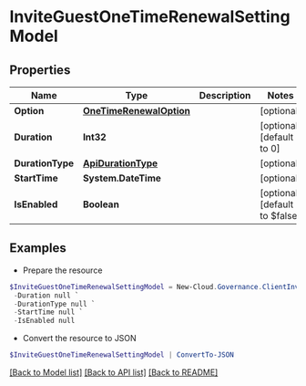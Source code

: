 # InviteGuestOneTimeRenewalSettingModel
## Properties

Name | Type | Description | Notes
------------ | ------------- | ------------- | -------------
**Option** | [**OneTimeRenewalOption**](OneTimeRenewalOption.md) |  | [optional] 
**Duration** | **Int32** |  | [optional] [default to 0]
**DurationType** | [**ApiDurationType**](ApiDurationType.md) |  | [optional] 
**StartTime** | **System.DateTime** |  | [optional] 
**IsEnabled** | **Boolean** |  | [optional] [default to $false]

## Examples

- Prepare the resource
```powershell
$InviteGuestOneTimeRenewalSettingModel = New-Cloud.Governance.ClientInviteGuestOneTimeRenewalSettingModel  -Option null `
 -Duration null `
 -DurationType null `
 -StartTime null `
 -IsEnabled null
```

- Convert the resource to JSON
```powershell
$InviteGuestOneTimeRenewalSettingModel | ConvertTo-JSON
```

[[Back to Model list]](../README.md#documentation-for-models) [[Back to API list]](../README.md#documentation-for-api-endpoints) [[Back to README]](../README.md)

